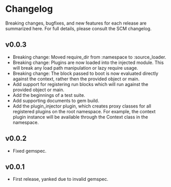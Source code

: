 # Changelog

Breaking changes, bugfixes, and new features for each release are summarized here.
For full details, please consult the SCM changelog.

## v0.0.3
 * Breaking change: Moved require_dir from :namespace to :source_loader.
 * Breaking change: Plugins are now loaded into the injected module.
   This will break any load path manipulation or lazy require usage.
 * Breaking change: The block passed to boot is now evaluated directly
   against the context, rather then the provided object or main.
 * Add support for registering run blocks which will run against the
   provided object or main.
 * Add the beginnings of a test suite.
 * Add supporting documents to gem build.
 * Add the plugin_injector plugin, which creates proxy classes
   for all registered plugins on the root namespace. For example,
   the context plugin instance will be available through the Context
   class in the namespace.

## v0.0.2
 * Fixed gemspec.

## v0.0.1
 * First release, yanked due to invalid gemspec.
